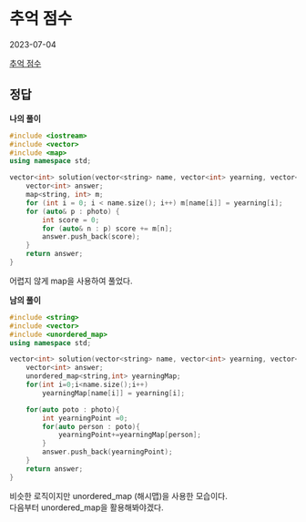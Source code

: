 # 추억 점수
2023-07-04

[추억 점수](https://school.programmers.co.kr/learn/courses/30/lessons/176963)

## 정답

**나의 풀이**

```cpp
#include <iostream>
#include <vector>
#include <map>
using namespace std;

vector<int> solution(vector<string> name, vector<int> yearning, vector<vector<string>> photo) {
    vector<int> answer;
    map<string, int> m;
    for (int i = 0; i < name.size(); i++) m[name[i]] = yearning[i];
    for (auto& p : photo) {
        int score = 0;
        for (auto& n : p) score += m[n];
        answer.push_back(score);
    }
    return answer;
}
```
어렵지 않게 map을 사용하여 풀었다.

**남의 풀이**

```cpp
#include <string>
#include <vector>
#include <unordered_map>
using namespace std;

vector<int> solution(vector<string> name, vector<int> yearning, vector<vector<string>> photo) {
    vector<int> answer;
    unordered_map<string,int> yearningMap;
    for(int i=0;i<name.size();i++)
        yearningMap[name[i]] = yearning[i];

    for(auto poto : photo){
        int yearningPoint =0;
        for(auto person : poto){
            yearningPoint+=yearningMap[person];
        }
        answer.push_back(yearningPoint);
    }
    return answer;
}
```
비슷한 로직이지만 unordered_map (해시맵)을 사용한 모습이다.  
다음부터 unordered_map을 활용해봐야겠다.